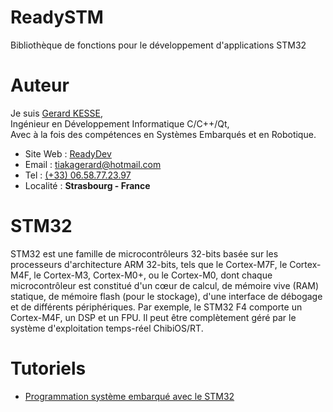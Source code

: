 # ReadySTM

Bibliothèque de fonctions pour le développement d'applications STM32

# Auteur

Je suis 
[Gerard KESSE](http://readydev.ovh/Presentation/ "Accédez à mon site web (ReadyDev)"),  
Ingénieur en Développement Informatique C/C++/Qt,  
Avec à la fois des compétences en Systèmes Embarqués et en Robotique.  

* Site Web : [ReadyDev](http://readydev.ovh "Accédez à mon site web (ReadyDev)")
* Email : [tiakagerard@hotmail.com](mailto:tiakagerard@hotmail.com?subject=Contact&body=Bonjour "Me contactez par email")
* Tel : [(+33) 06.58.77.23.97](tel:00330658772397 "Contactez-moi")
* Localité : **Strasbourg - France**

# STM32


STM32 est une famille de microcontrôleurs 32-bits basée sur les processeurs d'architecture ARM 32-bits, tels que le Cortex-M7F, le Cortex-M4F, le Cortex-M3, Cortex-M0+, ou le Cortex-M0, dont chaque microcontrôleur est constitué d'un cœur de calcul, de mémoire vive (RAM) statique, de mémoire flash (pour le stockage), d'une interface de débogage et de différents périphériques.
Par exemple, le STM32 F4 comporte un Cortex-M4F, un DSP et un FPU. Il peut être complètement géré par le système d'exploitation temps-réel ChibiOS/RT.

# Tutoriels

* [Programmation système embarqué avec le STM32](https://readydev.ovh/Tutoriels/Embedded_System/STM32/ "Programmation système embarqué avec le STM32")  
